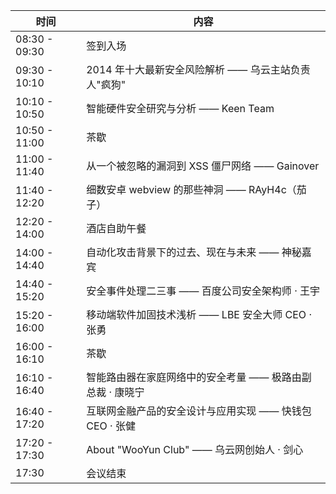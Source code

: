 时间 | 	内容
--- | ---
08:30 - 09:30 | 签到入场
09:30 - 10:10 | 2014 年十大最新安全风险解析 —— 乌云主站负责人"疯狗"
10:10 - 10:50 | 智能硬件安全研究与分析 —— Keen Team
10:50 - 11:00 | 茶歇
11:00 - 11:40 | 从一个被忽略的漏洞到 XSS 僵尸网络 —— Gainover
11:40 - 12:20 | 细数安卓 webview 的那些神洞 —— RAyH4c（茄子）
12:20 - 14:00 | 酒店自助午餐
14:00 - 14:40 | 自动化攻击背景下的过去、现在与未来 —— 神秘嘉宾
14:40 - 15:20 | 安全事件处理二三事 —— 百度公司安全架构师 · 王宇
15:20 - 16:00 | 移动端软件加固技术浅析 —— LBE 安全大师 CEO · 张勇
16:00 - 16:10 | 茶歇
16:10 - 16:40 | 智能路由器在家庭网络中的安全考量 —— 极路由副总裁 · 康晓宁
16:40 - 17:20 | 互联网金融产品的安全设计与应用实现 —— 快钱包 CEO · 张健
17:20 - 17:30 | About "WooYun Club" —— 乌云网创始人 · 剑心
17:30 | 会议结束

